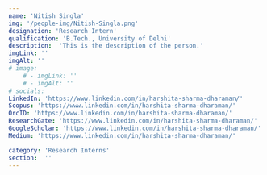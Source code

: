 ```yaml
---
name: 'Nitish Singla'
img: '/people-img/Nitish-Singla.png'
designation: 'Research Intern'
qualification: 'B.Tech., University of Delhi'
description:  'This is the description of the person.'
imgLink: ''
imgAlt: ''
# image: 
    # - imgLink: ''
    # - imgAlt: ''
# socials: 
LinkedIn: 'https://www.linkedin.com/in/harshita-sharma-dharaman/'
Scopus: 'https://www.linkedin.com/in/harshita-sharma-dharaman/'
OrcID: 'https://www.linkedin.com/in/harshita-sharma-dharaman/'
ResearchGate: 'https://www.linkedin.com/in/harshita-sharma-dharaman/'
GoogleScholar: 'https://www.linkedin.com/in/harshita-sharma-dharaman/'
Medium: 'https://www.linkedin.com/in/harshita-sharma-dharaman/'

category: 'Research Interns'
section:  ''
---
```

 
 <!-- {personel.compiledContent()} -->
 <!-- [//]: This area contains content to be added in the document as md/html -->